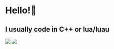 # Hello!👋
## I usually code in C++ or lua/luau 
[![](https://github-readme-stats.vercel.app/api/top-langs/?username=SomeRandomGuy45&layout=compact)](#)
[![](github-readme-stats.vercel.app/api?username=SomeRandomGuy45&theme=dark&show_icons=true)](#)
